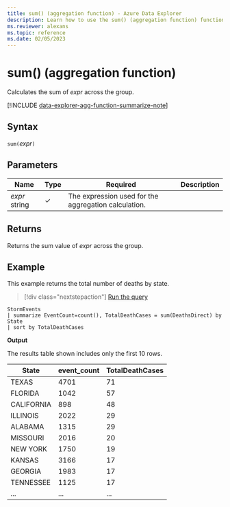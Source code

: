 ```yaml
---
title: sum() (aggregation function) - Azure Data Explorer
description: Learn how to use the sum() (aggregation function) function to calculate the sum of an expression across the group.
ms.reviewer: alexans
ms.topic: reference
ms.date: 02/05/2023
---
```

# sum() (aggregation function)

Calculates the sum of *expr* across the group.

[!INCLUDE [data-explorer-agg-function-summarize-note](../../includes/data-explorer-agg-function-summarize-note.md)]

## Syntax

`sum(`*expr*`)`

## Parameters

| Name | Type | Required | Description |
|--|--|--|--|
| *expr*  string | &check; | The expression used for the aggregation calculation. |

## Returns

Returns the sum value of *expr* across the group.

## Example

This example returns the total number of deaths by state.

> [!div class="nextstepaction"]
> <a href="https://dataexplorer.azure.com/clusters/help/databases/Samples?query=H4sIAAAAAAAAAwsuyS/KdS1LzSspVuCqUSguzc1NLMqsSlUAiznnl+aV2CaDSA1NHYWQ/JLEHJfUxJIM58Ti1GIFW5B6DbBAsUtmUWpyiaZCUqVCcEliSSrYtPyiEpAAmj4A7Xtp83QAAAA=" target="_blank">Run the query</a>

```kusto
StormEvents 
| summarize EventCount=count(), TotalDeathCases = sum(DeathsDirect) by State 
| sort by TotalDeathCases
```

**Output**

The results table shown includes only the first 10 rows.

| State                | event_count | TotalDeathCases |
| -------------------- | ----------- | --------------- |
| TEXAS                | 4701        | 71              |
| FLORIDA              | 1042        | 57              |
| CALIFORNIA           | 898         | 48              |
| ILLINOIS             | 2022        | 29              |
| ALABAMA              | 1315        | 29              |
| MISSOURI             | 2016        | 20              |
| NEW YORK             | 1750        | 19              |
| KANSAS               | 3166        | 17              |
| GEORGIA              | 1983        | 17              |
| TENNESSEE            | 1125        | 17              |
| ...   | ... | ... |
